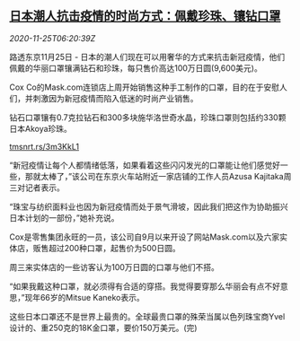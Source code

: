 <!--1606285394000-->
[日本潮人抗击疫情的时尚方式：佩戴珍珠、镶钻口罩](https://cn.reuters.com/article/japan-covid-mask-1125-idCNKBS2850L0)
------

<div><i>2020-11-25T06:20:39Z</i></div><p>路透东京11月25日 - 日本的潮人们现在可以用奢华的方式来抗击新冠疫情，他们佩戴的华丽口罩镶满钻石和珍珠，每只售价高达100万日圆(9,600美元)。</p><p>Cox Co的Mask.com连锁店上周开始销售这种手工制作的口罩，目的在于安慰人们，并刺激因为新冠疫情而陷入低迷的时尚产业销售。</p><p>钻石口罩镶有0.7克拉钻石和300多块施华洛世奇水晶，珍珠口罩则包括约330颗日本Akoya珍珠。</p><p><a href="https://tmsnrt.rs/3m3KkL1">tmsnrt.rs/3m3KkL1</a></p><p>“新冠疫情让每个人都情绪低落，如果看着这些闪闪发光的口罩能让他们感觉好一些，那就太棒了，”该公司在东京火车站附近一家店铺的工作人员Azusa Kajitaka周三对记者表示。</p><p>“珠宝与纺织面料业也因为新冠疫情而处于景气滑坡，因此我们把这作为协助振兴日本计划的一部份，”她补充说。</p><p>Cox是零售集团永旺的一员，该公司自9月以来开设了网站Mask.com以及六家实体店，贩售超过200种口罩，起售价为500日圆。</p><p>周三来实体店的一些访客认为100万日圆的口罩与他们不搭。</p><p>“如果我戴这种口罩，就必须得有合适的穿搭。我觉得要穿那么华丽会有点不好意思，”现年66岁的Mitsue Kaneko表示。</p><p>这些日本口罩还不是世界上最贵的。全球最贵口罩的殊荣当属以色列珠宝商Yvel设计的、重250克的18K金口罩，要价150万美元。(完)</p>
